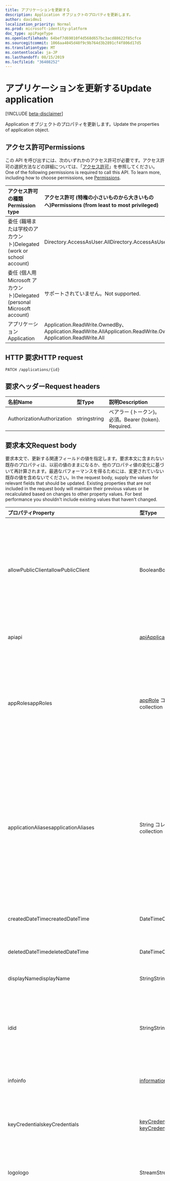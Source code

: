 ```yaml
---
title: アプリケーションを更新する
description: Application オブジェクトのプロパティを更新します。
author: davidmu1
localization_priority: Normal
ms.prod: microsoft-identity-platform
doc_type: apiPageType
ms.openlocfilehash: 64bef7d69010f4d568d657bc3acd88622f85cfce
ms.sourcegitcommit: 1066aa4045d48f9c9b764d3b2891cf4f806d17d5
ms.translationtype: MT
ms.contentlocale: ja-JP
ms.lasthandoff: 08/15/2019
ms.locfileid: "36408252"
---
```

# <a name="update-application"></a><span data-ttu-id="3703b-103">アプリケーションを更新する</span><span class="sxs-lookup"><span data-stu-id="3703b-103">Update application</span></span>

[!INCLUDE [beta-disclaimer](../../includes/beta-disclaimer.md)]

<span data-ttu-id="3703b-104">Application オブジェクトのプロパティを更新します。</span><span class="sxs-lookup"><span data-stu-id="3703b-104">Update the properties of application object.</span></span>
## <a name="permissions"></a><span data-ttu-id="3703b-105">アクセス許可</span><span class="sxs-lookup"><span data-stu-id="3703b-105">Permissions</span></span>
<span data-ttu-id="3703b-p101">この API を呼び出すには、次のいずれかのアクセス許可が必要です。アクセス許可の選択方法などの詳細については、「[アクセス許可](/graph/permissions-reference)」を参照してください。</span><span class="sxs-lookup"><span data-stu-id="3703b-p101">One of the following permissions is required to call this API. To learn more, including how to choose permissions, see [Permissions](/graph/permissions-reference).</span></span>


|<span data-ttu-id="3703b-108">アクセス許可の種類</span><span class="sxs-lookup"><span data-stu-id="3703b-108">Permission type</span></span>      | <span data-ttu-id="3703b-109">アクセス許可 (特権の小さいものから大きいものへ)</span><span class="sxs-lookup"><span data-stu-id="3703b-109">Permissions (from least to most privileged)</span></span>              |
|:--------------------|:---------------------------------------------------------|
|<span data-ttu-id="3703b-110">委任 (職場または学校のアカウント)</span><span class="sxs-lookup"><span data-stu-id="3703b-110">Delegated (work or school account)</span></span> |  <span data-ttu-id="3703b-111">Directory.AccessAsUser.All</span><span class="sxs-lookup"><span data-stu-id="3703b-111">Directory.AccessAsUser.All</span></span>    |
|<span data-ttu-id="3703b-112">委任 (個人用 Microsoft アカウント)</span><span class="sxs-lookup"><span data-stu-id="3703b-112">Delegated (personal Microsoft account)</span></span> | <span data-ttu-id="3703b-113">サポートされていません。</span><span class="sxs-lookup"><span data-stu-id="3703b-113">Not supported.</span></span>    |
|<span data-ttu-id="3703b-114">アプリケーション</span><span class="sxs-lookup"><span data-stu-id="3703b-114">Application</span></span> | <span data-ttu-id="3703b-115">Application.ReadWrite.OwnedBy、Application.ReadWrite.All</span><span class="sxs-lookup"><span data-stu-id="3703b-115">Application.ReadWrite.OwnedBy, Application.ReadWrite.All</span></span> |

## <a name="http-request"></a><span data-ttu-id="3703b-116">HTTP 要求</span><span class="sxs-lookup"><span data-stu-id="3703b-116">HTTP request</span></span>
<!-- { "blockType": "ignored" } -->
```http
PATCH /applications/{id}
```
## <a name="request-headers"></a><span data-ttu-id="3703b-117">要求ヘッダー</span><span class="sxs-lookup"><span data-stu-id="3703b-117">Request headers</span></span>
| <span data-ttu-id="3703b-118">名前</span><span class="sxs-lookup"><span data-stu-id="3703b-118">Name</span></span>       | <span data-ttu-id="3703b-119">型</span><span class="sxs-lookup"><span data-stu-id="3703b-119">Type</span></span> | <span data-ttu-id="3703b-120">説明</span><span class="sxs-lookup"><span data-stu-id="3703b-120">Description</span></span>|
|:-----------|:------|:----------|
| <span data-ttu-id="3703b-121">Authorization</span><span class="sxs-lookup"><span data-stu-id="3703b-121">Authorization</span></span>  | <span data-ttu-id="3703b-122">string</span><span class="sxs-lookup"><span data-stu-id="3703b-122">string</span></span>  | <span data-ttu-id="3703b-p102">ベアラー {トークン}。必須。</span><span class="sxs-lookup"><span data-stu-id="3703b-p102">Bearer {token}. Required.</span></span>  |

## <a name="request-body"></a><span data-ttu-id="3703b-125">要求本文</span><span class="sxs-lookup"><span data-stu-id="3703b-125">Request body</span></span>
<span data-ttu-id="3703b-p103">要求本文で、更新する関連フィールドの値を指定します。要求本文に含まれない既存のプロパティは、以前の値のままになるか、他のプロパティ値の変化に基づいて再計算されます。最適なパフォーマンスを得るためには、変更されていない既存の値を含めないでください。</span><span class="sxs-lookup"><span data-stu-id="3703b-p103">In the request body, supply the values for relevant fields that should be updated. Existing properties that are not included in the request body will maintain their previous values or be recalculated based on changes to other property values. For best performance you shouldn't include existing values that haven't changed.</span></span>

| <span data-ttu-id="3703b-129">プロパティ</span><span class="sxs-lookup"><span data-stu-id="3703b-129">Property</span></span>     | <span data-ttu-id="3703b-130">型</span><span class="sxs-lookup"><span data-stu-id="3703b-130">Type</span></span>   |<span data-ttu-id="3703b-131">説明</span><span class="sxs-lookup"><span data-stu-id="3703b-131">Description</span></span>|
|:---------------|:--------|:----------|
|<span data-ttu-id="3703b-132">allowPublicClient</span><span class="sxs-lookup"><span data-stu-id="3703b-132">allowPublicClient</span></span>|<span data-ttu-id="3703b-133">Boolean</span><span class="sxs-lookup"><span data-stu-id="3703b-133">Boolean</span></span>| <span data-ttu-id="3703b-134">アプリケーションがパブリッククライアントとして動作するかどうかを指定します。</span><span class="sxs-lookup"><span data-stu-id="3703b-134">Specifies if the application can act as a public client.</span></span> <span data-ttu-id="3703b-135">たとえば、モバイルデバイスで実行中のアプリケーションがインストールされている場合です。</span><span class="sxs-lookup"><span data-stu-id="3703b-135">For example,  an installed application running on a mobile device.</span></span> <span data-ttu-id="3703b-136">既定値は *false* です。</span><span class="sxs-lookup"><span data-stu-id="3703b-136">Default value is *false*.</span></span> |
|<span data-ttu-id="3703b-137">api</span><span class="sxs-lookup"><span data-stu-id="3703b-137">api</span></span>|[<span data-ttu-id="3703b-138">apiApplication</span><span class="sxs-lookup"><span data-stu-id="3703b-138">apiApplication</span></span>](../resources/apiapplication.md)| <span data-ttu-id="3703b-139">API アプリケーションの設定を指定します。</span><span class="sxs-lookup"><span data-stu-id="3703b-139">Specifies settings for an API application.</span></span> |
|<span data-ttu-id="3703b-140">appRoles</span><span class="sxs-lookup"><span data-stu-id="3703b-140">appRoles</span></span>|<span data-ttu-id="3703b-141">[appRole](../resources/approle.md) コレクション</span><span class="sxs-lookup"><span data-stu-id="3703b-141">[appRole](../resources/approle.md) collection</span></span>|<span data-ttu-id="3703b-142">アプリケーションで宣言できるアプリケーション ロールのコレクションです。</span><span class="sxs-lookup"><span data-stu-id="3703b-142">The collection of application roles that an application may declare.</span></span> <span data-ttu-id="3703b-143">これらのロールは、ユーザー、グループ、サービス プリンシパルなどに割り当てることができます。</span><span class="sxs-lookup"><span data-stu-id="3703b-143">These roles can be assigned to users, groups, or service principals.</span></span> <span data-ttu-id="3703b-144">null 許容ではありません。</span><span class="sxs-lookup"><span data-stu-id="3703b-144">Not nullable.</span></span>|
|<span data-ttu-id="3703b-145">applicationAliases</span><span class="sxs-lookup"><span data-stu-id="3703b-145">applicationAliases</span></span>|<span data-ttu-id="3703b-146">String コレクション</span><span class="sxs-lookup"><span data-stu-id="3703b-146">String collection</span></span>| <span data-ttu-id="3703b-147">アプリケーションを識別する URI です。</span><span class="sxs-lookup"><span data-stu-id="3703b-147">The URIs that identify the application.</span></span> <span data-ttu-id="3703b-148">詳細については、「[Azure Active Directory のアプリケーション オブジェクトとサービス プリンシパル オブジェクト](https://azure.microsoft.com/documentation/articles/active-directory-application-objects/)」を参照してください。</span><span class="sxs-lookup"><span data-stu-id="3703b-148">For more information see, [Application Objects and Service Principal Objects](https://azure.microsoft.com/documentation/articles/active-directory-application-objects/).</span></span> <span data-ttu-id="3703b-149">複数値プロパティのフィルター式には *any* 演算子が必要です。</span><span class="sxs-lookup"><span data-stu-id="3703b-149">The *any* operator is required for filter expressions on multi-valued properties.</span></span> <span data-ttu-id="3703b-150">null 許容ではありません。</span><span class="sxs-lookup"><span data-stu-id="3703b-150">Not nullable.</span></span> |
|<span data-ttu-id="3703b-151">createdDateTime</span><span class="sxs-lookup"><span data-stu-id="3703b-151">createdDateTime</span></span>|<span data-ttu-id="3703b-152">DateTimeOffset</span><span class="sxs-lookup"><span data-stu-id="3703b-152">DateTimeOffset</span></span>| <span data-ttu-id="3703b-153">アプリケーションが登録された日付と時刻です。</span><span class="sxs-lookup"><span data-stu-id="3703b-153">The date and time the application was registered.</span></span> |
|<span data-ttu-id="3703b-154">deletedDateTime</span><span class="sxs-lookup"><span data-stu-id="3703b-154">deletedDateTime</span></span>|<span data-ttu-id="3703b-155">DateTimeOffset</span><span class="sxs-lookup"><span data-stu-id="3703b-155">DateTimeOffset</span></span>| <span data-ttu-id="3703b-156">アプリケーションが削除された日付と時刻です。</span><span class="sxs-lookup"><span data-stu-id="3703b-156">The date and time the application was deleted.</span></span> |
|<span data-ttu-id="3703b-157">displayName</span><span class="sxs-lookup"><span data-stu-id="3703b-157">displayName</span></span>|<span data-ttu-id="3703b-158">String</span><span class="sxs-lookup"><span data-stu-id="3703b-158">String</span></span>|<span data-ttu-id="3703b-159">アプリケーションの表示名。</span><span class="sxs-lookup"><span data-stu-id="3703b-159">The display name for the application.</span></span> |
|<span data-ttu-id="3703b-160">id</span><span class="sxs-lookup"><span data-stu-id="3703b-160">id</span></span>|<span data-ttu-id="3703b-161">String</span><span class="sxs-lookup"><span data-stu-id="3703b-161">String</span></span>|<span data-ttu-id="3703b-162">アプリケーションの一意の識別子です。</span><span class="sxs-lookup"><span data-stu-id="3703b-162">The unique identifier for the application.</span></span> <span data-ttu-id="3703b-163">[directoryObject](../resources/directoryobject.md) から継承されます。</span><span class="sxs-lookup"><span data-stu-id="3703b-163">Inherited from [directoryObject](../resources/directoryobject.md).</span></span> <span data-ttu-id="3703b-164">キー。</span><span class="sxs-lookup"><span data-stu-id="3703b-164">Key.</span></span> <span data-ttu-id="3703b-165">null 許容ではありません。</span><span class="sxs-lookup"><span data-stu-id="3703b-165">Not nullable.</span></span> <span data-ttu-id="3703b-166">読み取り専用です。</span><span class="sxs-lookup"><span data-stu-id="3703b-166">Read-only.</span></span> |
|<span data-ttu-id="3703b-167">info</span><span class="sxs-lookup"><span data-stu-id="3703b-167">info</span></span>|[<span data-ttu-id="3703b-168">informationalUrl</span><span class="sxs-lookup"><span data-stu-id="3703b-168">informationalUrl</span></span>](../resources/informationalurl.md)| <span data-ttu-id="3703b-169">アプリケーションの基本的なプロファイル情報です。</span><span class="sxs-lookup"><span data-stu-id="3703b-169">Basic profile information of the application.</span></span> | <span data-ttu-id="3703b-170">デスクトップやモバイル デバイスなど、インストールされているクライアントの設定を指定します。</span><span class="sxs-lookup"><span data-stu-id="3703b-170">Specifies settings for installed clients such as desktop or mobile devices.</span></span> |
|<span data-ttu-id="3703b-171">keyCredentials</span><span class="sxs-lookup"><span data-stu-id="3703b-171">keyCredentials</span></span>|<span data-ttu-id="3703b-172">[keyCredential](../resources/keycredential.md) コレクション</span><span class="sxs-lookup"><span data-stu-id="3703b-172">[keyCredential](../resources/keycredential.md) collection</span></span>|<span data-ttu-id="3703b-173">アプリケーションに関連付けられているキー資格情報のコレクションです。null 許容型ではありません。</span><span class="sxs-lookup"><span data-stu-id="3703b-173">The collection of key credentials associated with the application Not nullable.</span></span> |
|<span data-ttu-id="3703b-174">logo</span><span class="sxs-lookup"><span data-stu-id="3703b-174">logo</span></span>|<span data-ttu-id="3703b-175">Stream</span><span class="sxs-lookup"><span data-stu-id="3703b-175">Stream</span></span>|<span data-ttu-id="3703b-176">アプリケーションのメイン ロゴです。</span><span class="sxs-lookup"><span data-stu-id="3703b-176">The main logo for the application.</span></span> <span data-ttu-id="3703b-177">null 許容ではありません。</span><span class="sxs-lookup"><span data-stu-id="3703b-177">Not nullable.</span></span> |
|<span data-ttu-id="3703b-178">orgRestrictions</span><span class="sxs-lookup"><span data-stu-id="3703b-178">orgRestrictions</span></span>|<span data-ttu-id="3703b-179">String コレクション</span><span class="sxs-lookup"><span data-stu-id="3703b-179">String collection</span></span>| <span data-ttu-id="3703b-180">アプリケーションが制限されている組織の整理された Ds。</span><span class="sxs-lookup"><span data-stu-id="3703b-180">The organizational tenantIds to which the application is restricted.</span></span>  <span data-ttu-id="3703b-181">コレクションが空の場合、アプリケーションはマルチテナント (制限なし) です。</span><span class="sxs-lookup"><span data-stu-id="3703b-181">If the collection is empty, the application is multi-tenant (not restricted).</span></span> <span data-ttu-id="3703b-182">コレクションに保持されている Ds がある場合、アプリケーションはコレクション内の整理された Ds に制限されます。</span><span class="sxs-lookup"><span data-stu-id="3703b-182">If the collection contains tenantIds, the application is restricted to the organizational tenantIds in the collection.</span></span> <span data-ttu-id="3703b-183">アプリケーションが登録されている tenantId を指定せずに他のテナントを指定すると、アプリケーション自体の tenantId が間接的に含まれていることを意味します。</span><span class="sxs-lookup"><span data-stu-id="3703b-183">Specifying other tenants but not the tenantId where the application is registered implies that the application's own tenantId is indirectly included.</span></span> |
|<span data-ttu-id="3703b-184">passwordCredentials</span><span class="sxs-lookup"><span data-stu-id="3703b-184">passwordCredentials</span></span>|<span data-ttu-id="3703b-185">[passwordCredential](../resources/passwordcredential.md) コレクション</span><span class="sxs-lookup"><span data-stu-id="3703b-185">[passwordCredential](../resources/passwordcredential.md) collection</span></span>|<span data-ttu-id="3703b-186">アプリケーションに関連付けられているパスワード資格情報のコレクションです。</span><span class="sxs-lookup"><span data-stu-id="3703b-186">The collection of password credentials associated with the application.</span></span> <span data-ttu-id="3703b-187">null 許容型ではありません。</span><span class="sxs-lookup"><span data-stu-id="3703b-187">Not nullable.</span></span>|
|<span data-ttu-id="3703b-188">preAuthorizedApplications</span><span class="sxs-lookup"><span data-stu-id="3703b-188">preAuthorizedApplications</span></span>|<span data-ttu-id="3703b-189">[Preauthorizedapplication](../resources/preauthorizedapplication.md)コレクション</span><span class="sxs-lookup"><span data-stu-id="3703b-189">[preAuthorizedApplication](../resources/preauthorizedapplication.md) collection</span></span>| <span data-ttu-id="3703b-190">アプリケーションおよび暗黙的同意の要求されたアクセス許可を一覧表示します。</span><span class="sxs-lookup"><span data-stu-id="3703b-190">Lists applications and requested permissions for implicit consent.</span></span> <span data-ttu-id="3703b-191">管理者はアプリケーションに同意を得る必要があります。</span><span class="sxs-lookup"><span data-stu-id="3703b-191">Requires an admin to have provided consent to the application.</span></span> <span data-ttu-id="3703b-192">preAuthorizedApplications では、ユーザーが要求されたアクセス許可に同意する必要はありません。</span><span class="sxs-lookup"><span data-stu-id="3703b-192">preAuthorizedApplications do not require the user to consent to the requested permissions.</span></span> <span data-ttu-id="3703b-193">PreAuthorizedApplications にリストされているアクセス許可は、ユーザーの同意を必要としません。</span><span class="sxs-lookup"><span data-stu-id="3703b-193">Permissions listed in preAuthorizedApplications do not require user consent.</span></span> <span data-ttu-id="3703b-194">ただし、preAuthorizedApplications に表示されていない追加の要求されたアクセス許可には、ユーザーの同意が必要です。</span><span class="sxs-lookup"><span data-stu-id="3703b-194">However, any additional requested permissions not listed in preAuthorizedApplications require user consent.</span></span> |
|<span data-ttu-id="3703b-195">requiredResourceAccess</span><span class="sxs-lookup"><span data-stu-id="3703b-195">requiredResourceAccess</span></span>|<span data-ttu-id="3703b-196">[requiredResourceAccess](../resources/requiredresourceaccess.md) コレクション</span><span class="sxs-lookup"><span data-stu-id="3703b-196">[requiredResourceAccess](../resources/requiredresourceaccess.md) collection</span></span>|<span data-ttu-id="3703b-197">このアプリケーションがアクセスする必要があるリソース、およびそのリソースで必要な OAuth アクセス許可の範囲とアプリケーション ロールのセットを指定します。</span><span class="sxs-lookup"><span data-stu-id="3703b-197">Specifies resources that this application requires access to and the set of OAuth permission scopes and application roles that it needs under each of those resources.</span></span> <span data-ttu-id="3703b-198">必要なリソースへのアクセスに対するこの事前構成によって、同意エクスペリエンスが促進されます。</span><span class="sxs-lookup"><span data-stu-id="3703b-198">This pre-configuration of required resource access drives the consent experience.</span></span> <span data-ttu-id="3703b-199">null 許容型ではありません。</span><span class="sxs-lookup"><span data-stu-id="3703b-199">Not nullable.</span></span>|
|<span data-ttu-id="3703b-200">tags</span><span class="sxs-lookup"><span data-stu-id="3703b-200">tags</span></span>|<span data-ttu-id="3703b-201">String コレクション</span><span class="sxs-lookup"><span data-stu-id="3703b-201">String collection</span></span>| <span data-ttu-id="3703b-202">アプリケーションを分類および識別するために使用できるカスタム文字列です。</span><span class="sxs-lookup"><span data-stu-id="3703b-202">Custom strings that can be used to categorize and identify the application.</span></span> |
|<span data-ttu-id="3703b-203">Web</span><span class="sxs-lookup"><span data-stu-id="3703b-203">web</span></span>|[<span data-ttu-id="3703b-204">webApplication</span><span class="sxs-lookup"><span data-stu-id="3703b-204">webApplication</span></span>](../resources/webapplication.md)| <span data-ttu-id="3703b-205">Web アプリケーションの設定を指定します。</span><span class="sxs-lookup"><span data-stu-id="3703b-205">Specifies settings for a web application.</span></span> |

## <a name="response"></a><span data-ttu-id="3703b-206">応答</span><span class="sxs-lookup"><span data-stu-id="3703b-206">Response</span></span>

<span data-ttu-id="3703b-207">成功した場合、このメソッド`204 No Content`は応答コードを返し、応答本文では何も返しません。</span><span class="sxs-lookup"><span data-stu-id="3703b-207">If successful, this method returns a `204 No Content` response code and does not return anything in the response body.</span></span>
## <a name="example"></a><span data-ttu-id="3703b-208">例</span><span class="sxs-lookup"><span data-stu-id="3703b-208">Example</span></span>
##### <a name="request"></a><span data-ttu-id="3703b-209">要求</span><span class="sxs-lookup"><span data-stu-id="3703b-209">Request</span></span>
<span data-ttu-id="3703b-210">以下は、要求の例です。</span><span class="sxs-lookup"><span data-stu-id="3703b-210">Here is an example of the request.</span></span>

# <a name="httptabhttp"></a>[<span data-ttu-id="3703b-211">プロトコル</span><span class="sxs-lookup"><span data-stu-id="3703b-211">HTTP</span></span>](#tab/http)
<!-- {
  "blockType": "request",
  "name": "update_application"
}-->
```http
PATCH https://graph.microsoft.com/beta/applications/{id}
Content-type: application/json
Content-length: 72

{
  "allowPublicClient": false,
  "displayName": "New display name"
}
```
# <a name="ctabcsharp"></a>[<span data-ttu-id="3703b-212">C#</span><span class="sxs-lookup"><span data-stu-id="3703b-212">C#</span></span>](#tab/csharp)
[!INCLUDE [sample-code](../includes/snippets/csharp/update-application-csharp-snippets.md)]
[!INCLUDE [sdk-documentation](../includes/snippets/snippets-sdk-documentation-link.md)]

# <a name="javascripttabjavascript"></a>[<span data-ttu-id="3703b-213">JavaScript</span><span class="sxs-lookup"><span data-stu-id="3703b-213">JavaScript</span></span>](#tab/javascript)
[!INCLUDE [sample-code](../includes/snippets/javascript/update-application-javascript-snippets.md)]
[!INCLUDE [sdk-documentation](../includes/snippets/snippets-sdk-documentation-link.md)]

# <a name="objective-ctabobjc"></a>[<span data-ttu-id="3703b-214">目的-C</span><span class="sxs-lookup"><span data-stu-id="3703b-214">Objective-C</span></span>](#tab/objc)
[!INCLUDE [sample-code](../includes/snippets/objc/update-application-objc-snippets.md)]
[!INCLUDE [sdk-documentation](../includes/snippets/snippets-sdk-documentation-link.md)]

---

##### <a name="response"></a><span data-ttu-id="3703b-215">応答</span><span class="sxs-lookup"><span data-stu-id="3703b-215">Response</span></span>
<span data-ttu-id="3703b-216">注: 簡潔にするために、ここに示す応答オブジェクトは切り詰められている場合があります。</span><span class="sxs-lookup"><span data-stu-id="3703b-216">Note: The response object shown here may be truncated for brevity.</span></span> 
<!-- {
  "blockType": "response",
  "truncated": true,
  "@odata.type": "microsoft.graph.application"
} -->
```http
HTTP/1.1 204 No Content
```

<!-- uuid: 8fcb5dbc-d5aa-4681-8e31-b001d5168d79
2015-10-25 14:57:30 UTC -->
<!--
{
  "type": "#page.annotation",
  "description": "Update application",
  "keywords": "",
  "section": "documentation",
  "tocPath": "",
  "suppressions": [
  ]
}
-->
